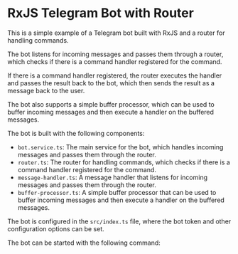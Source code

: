 # RxJS Telegram Bot with Router

This is a simple example of a Telegram bot built with RxJS and a router for handling commands.

The bot listens for incoming messages and passes them through a router, which checks if there is a command handler registered for the command.

If there is a command handler registered, the router executes the handler and passes the result back to the bot, which then sends the result as a message back to the user.

The bot also supports a simple buffer processor, which can be used to buffer incoming messages and then execute a handler on the buffered messages.

The bot is built with the following components:

- `bot.service.ts`: The main service for the bot, which handles incoming messages and passes them through the router.
- `router.ts`: The router for handling commands, which checks if there is a command handler registered for the command.
- `message-handler.ts`: A message handler that listens for incoming messages and passes them through the router.
- `buffer-processor.ts`: A simple buffer processor that can be used to buffer incoming messages and then execute a handler on the buffered messages.

The bot is configured in the `src/index.ts` file, where the bot token and other configuration options can be set.

The bot can be started with the following command:
